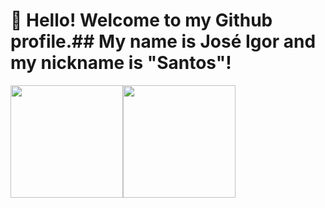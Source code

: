 # 👋 Hello! Welcome to my Github profile.## My name is José Igor and my nickname is "Santos"!

<div><a href="https://github.com/joseigors"><img height="180em" src="https://github-readme-stats.vercel.app/api/top-langs/?username=joseigors&layout=compact&langs_count=7&theme=dracula"/><img height="180em" src="https://github-readme-stats.vercel.app/api?username=joseigors&show_icons=true&theme=dracula&include_all_commits=true&count_private=true"/></div>
